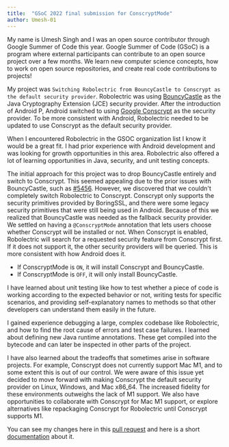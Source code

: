 ```yaml
---
title:  "GSoC 2022 final submission for ConscryptMode"
author: Umesh-01
---
```


My name is Umesh Singh and I was an open source contributor through Google Summer of Code this year. Google Summer of Code (GSoC) is a program where external participants can contribute to an open source project over a few months. We learn new computer science concepts, how to work on open source repositories, and create real code contributions to projects!

My project was `Switching Robolectric from BouncyCastle to Conscrypt as the default security provider`. Robolectric was using [BouncyCastle](https://www.bouncycastle.org/) as the Java Cryptography Extension (JCE) security provider. After the introduction of Android P, Android switched to using [Google Conscrypt](https://source.android.com/docs/core/architecture/modular-system/conscrypt) as the security provider. 
To be more consistent with Android, Robolectric needed to be updated to use Conscrypt as the default security provider.
 
When I encountered Robolectric in the GSOC organization list I know it would be a great fit. I had prior experience with Android development and was looking for growth opportunities in this area. Robolectric also offered a lot of learning opportunities in Java, security, and unit testing concepts. 

The initial approach for this project was to drop BouncyCastle entirely and switch to Conscrypt. This seemed appealing due to the prior issues with BouncyCastle, such as [#5456](https://github.com/robolectric/robolectric/issues/5456). However, we discovered that we couldn't completely switch Robolectric to Conscrypt. Conscrypt only supports the security primitives provided by BoringSSL, and there were some legacy security primitives that were still being used in Android. Because of this we realized that BouncyCastle was needed as the fallback security provider. We settled on having a `@ConscryptMode` annotation that lets users choose whether Conscrypt will be installed or not. When Conscrypt is enabled, Robolectric will search for a requested security feature from Conscrypt first. If it does not support it, the other security providers will be queried. This is more consistent with how Android does it.

- If ConscryptMode is `ON`, it will install Conscrypt and BouncyCastle.
- If ConscryptMode is `OFF`, it will only install BouncyCastle.

I have learned about unit testing like how to test whether a piece of code is working according to the expected behavior or not, writing tests for specific scenarios, and providing self-explanatory names to methods so that other developers can understand them easily in the future.

I gained experience debugging a large, complex codebase like Robolectric, and how to find the root cause of errors and test case failures. I learned about defining new Java runtime annotations. These get compiled into the bytecode and can later be inspected in other parts of the project. 

I have also learned about the tradeoffs that sometimes arise in software projects. For example, Conscrypt does not currently support Mac M1, and to some extent this is out of our control. We were aware of this issue yet decided to move forward with making Conscrypt the default security provider on Linux, Windows, and Mac x86_64. The increased fidelity for these environments outweighs the lack of M1 support. We also have opportunities to collaborate with Conscrypt for Mac M1 support, or explore alternatives like repackaging Conscrypt for Robolectric until Conscrypt supports M1.

You can see my changes here in this [pull request](https://github.com/robolectric/robolectric/pull/7492) and here is a short [documentation](https://github.com/robolectric/robolectric.github.io/pull/122) about it.
